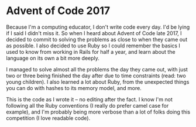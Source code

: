 # Advent of Code 2017
Because I'm a computing educator, I don't write code every day. I'd be lying if I said I didn't miss it. So when I heard about Advent of Code late 2017, I decided to commit to solving the problems as close to when they came out as possible. I also decided to use Ruby so I could remember the basics I used to know from working in Rails for half a year, and learn about the language on its own a bit more deeply.

I managed to solve almost all the problems the day they came out, with just two or three being finished the day after due to time constraints (read: two young children). I also learned a lot about Ruby, from the unexpected things you can do with hashes to its memory model, and more.

This is the code as I wrote it – no editing after the fact. I know I'm not following all the Ruby conventions (I really do prefer camel case for example), and I'm probably being more verbose than a lot of folks doing this competition (I love readable code).
